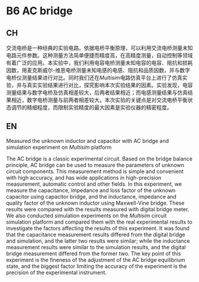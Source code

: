 # B6 AC bridge

## CH 

交流电桥是一种经典的实验电路。依据电桥平衡原理，可以利用交流电桥测量未知电路元件参数。这种测量方法简单便捷而精度高，在高精度测量，自动控制等领域有着广泛的应用。本实验中，我们利用电容电桥测量未知电容的电容、阻抗和损耗因数，用麦克斯威尔-维恩电桥测量未知电感的电感、阻抗和品质因数，并与数字电桥仪测量结果进行对比。同时我们还在$Multisim$电路仿真平台上进行了仿真实验，并与真实实验结果进行对比，探究影响本次实验结果的因素。实验发现，电容测量结果与数字电桥及仿真相差较大，后两者结果相近；而电感测量结果与仿真结果相近，数字电桥测量与前两者相差较大。本次实验的关键点是对交流电桥平衡状态调节的精细程度，而限制实验精度的最大因素是实验仪器的精密程度。

## EN

Measured the unknown inductor and capacitor with AC bridge and simulation experiment on $Multisim$ platform

The AC bridge is a classic experimental circuit. Based on the bridge balance principle, AC bridge can be used to measure the parameters of unknown circuit components. This measurement method is simple and convenient with high accuracy, and has wide applications in high-precision measurement, automatic control and other fields. In this experiment, we measure the capacitance, impedance and loss factor of the unknown capacitor using capacitor bridge, and the inductance, impedance and quality factor of the unknown inductor using Maxwell-Vine bridge. These results were compared with the results measured with digital bridge meter. We also conducted simulation experiments on the $Multisim$ circuit simulation platform and compared them with the real experimental results to investigate the factors affecting the results of this experiment. It was found that the capacitance measurement results differed from the digital bridge and simulation, and the latter two results were similar; while the inductance measurement results were similar to the simulation results, and the digital bridge measurement differed from the former two. The key point of this experiment is the fineness of the adjustment of the AC bridge equilibrium state, and the biggest factor limiting the accuracy of the experiment is the precision of the experimental instrument.